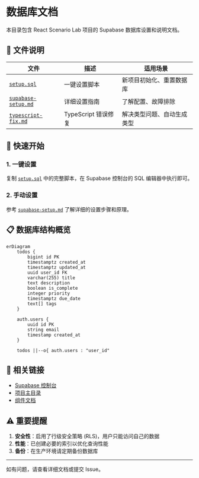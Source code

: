 # 数据库文档

本目录包含 React Scenario Lab 项目的 Supabase 数据库设置和说明文档。

## 📁 文件说明

| 文件 | 描述 | 适用场景 |
|------|------|----------|
| [`setup.sql`](./setup.sql) | 一键设置脚本 | 新项目初始化、重置数据库 |
| [`supabase-setup.md`](./supabase-setup.md) | 详细设置指南 | 了解配置、故障排除 |
| [`typescript-fix.md`](./typescript-fix.md) | TypeScript 错误修复 | 解决类型问题、自动生成类型 |

## 🚀 快速开始

### 1. 一键设置

复制 [`setup.sql`](./setup.sql) 中的完整脚本，在 Supabase 控制台的 SQL 编辑器中执行即可。

### 2. 手动设置

参考 [`supabase-setup.md`](./supabase-setup.md) 了解详细的设置步骤和原理。

## 📋 数据库结构概览

```mermaid
erDiagram
    todos {
        bigint id PK
        timestamptz created_at
        timestamptz updated_at
        uuid user_id FK
        varchar(255) title
        text description
        boolean is_complete
        integer priority
        timestamptz due_date
        text[] tags
    }

    auth.users {
        uuid id PK
        string email
        timestamp created_at
    }

    todos ||--o{ auth.users : "user_id"
```

## 🔗 相关链接

- [Supabase 控制台](https://supabase.com/dashboard)
- [项目主目录](../../)
- [组件文档](../../src/components/todos/)

## ⚠️ 重要提醒

1. **安全性**：启用了行级安全策略 (RLS)，用户只能访问自己的数据
2. **性能**：已创建必要的索引以优化查询性能
3. **备份**：在生产环境请定期备份数据库

---

如有问题，请查看详细文档或提交 Issue。